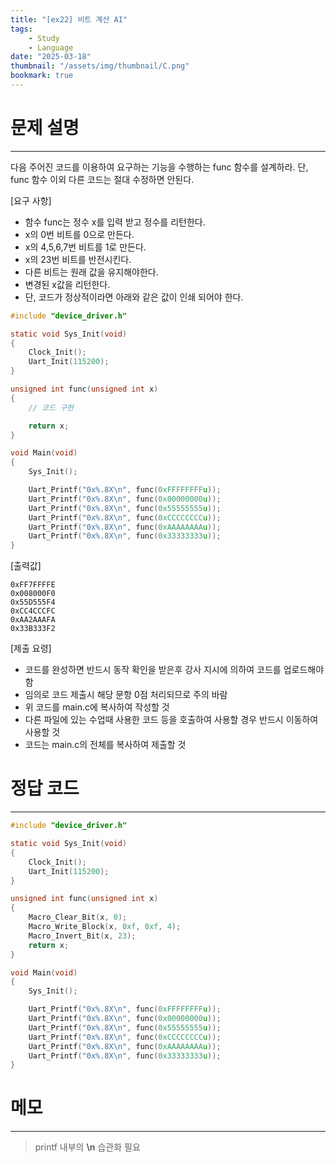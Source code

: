 ```yaml
---
title: "[ex22] 비트 계산 AI"
tags:
    - Study
    - Language
date: "2025-03-18"
thumbnail: "/assets/img/thumbnail/C.png"
bookmark: true
---
```

# 문제 설명
---
다음 주어진 코드를 이용하여 요구하는 기능을 수행하는 func 함수를 설계하라.
단, func 함수 이외 다른 코드는 절대 수정하면 안된다.

[요구 사항]
- 함수 func는 정수 x를 입력 받고 정수를 리턴한다.
- x의 0번 비트를 0으로 만든다.
- x의 4,5,6,7번 비트를 1로 만든다.
- x의 23번 비트를 반전시킨다.
- 다른 비트는 원래 값을 유지해야한다.
- 변경된 x값을 리턴한다.
- 단, 코드가 정상적이라면 아래와 같은 값이 인쇄 되어야 한다.

```c
#include "device_driver.h"

static void Sys_Init(void)
{
	Clock_Init();
	Uart_Init(115200);
}

unsigned int func(unsigned int x)
{
	// 코드 구현

	return x;
}

void Main(void)
{
	Sys_Init();

	Uart_Printf("0x%.8X\n", func(0xFFFFFFFFu));
	Uart_Printf("0x%.8X\n", func(0x00000000u));
	Uart_Printf("0x%.8X\n", func(0x55555555u));
	Uart_Printf("0x%.8X\n", func(0xCCCCCCCCu));
	Uart_Printf("0x%.8X\n", func(0xAAAAAAAAu));
	Uart_Printf("0x%.8X\n", func(0x33333333u));
}
```

[출력값]

```
0xFF7FFFFE
0x008000F0
0x55D555F4
0xCC4CCCFC
0xAA2AAAFA
0x33B333F2
```

[제출 요령] 
- 코드를 완성하면 반드시 동작 확인을 받은후 강사 지시에 의하여 코드를 업로드해야함
- 임의로 코드 제출시 해당 문항 0점 처리되므로 주의 바람
- 위 코드를 main.c에 복사하여 작성할 것
- 다른 파일에 있는 수업때 사용한 코드 등을 호출하여 사용할 경우 반드시 이동하여 사용할 것
- 코드는 main.c의 전체를 복사하여 제출할 것

# 정답 코드
---

```c
#include "device_driver.h"

static void Sys_Init(void)
{
	Clock_Init();
	Uart_Init(115200);
}

unsigned int func(unsigned int x)
{
	Macro_Clear_Bit(x, 0);
	Macro_Write_Block(x, 0xf, 0xf, 4);
	Macro_Invert_Bit(x, 23);
	return x;
}

void Main(void)
{
	Sys_Init();

	Uart_Printf("0x%.8X\n", func(0xFFFFFFFFu));
	Uart_Printf("0x%.8X\n", func(0x00000000u));
	Uart_Printf("0x%.8X\n", func(0x55555555u));
	Uart_Printf("0x%.8X\n", func(0xCCCCCCCCu));
	Uart_Printf("0x%.8X\n", func(0xAAAAAAAAu));
	Uart_Printf("0x%.8X\n", func(0x33333333u));
}
```

# 메모
---
> printf 내부의 **\n** 습관화 필요